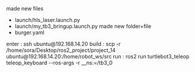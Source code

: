 made new files
 - launch/hls_laser.launch.py
 - launch/my_tb3_bringup.launch.py
made new folder+file
 - burger.yaml

<project build>
enter : ssh ubuntu@192.168.14.20
build : scp -r /home/sora/Desktop/ros2_project/project_14 ubuntu@192.168.14.20:/home/robot_ws/src
run : ros2 run turtlebot3_teleop teleop_keyboard --ros-args -r __ns:=/tb3_0

